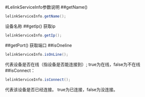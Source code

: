 #LelinkServiceInfo参数说明
##getName()
```java
lelinkServiceInfo.getName();
```
设备名称
##getIp()
获取ip
```java
lelinkServiceInfo.getIp();
```

##getPort()
获取端口
##isOneline
```java
lelinkServiceInfo.isOnLine();
```
代表设备是否在线（指设备是否能连接到）;
true为在线，false为不在线
##isConnect：
```java
lelinkServiceInfo.isConnect();
```
代表该设备是否已经连接。
true为已连接，false为没连接。
